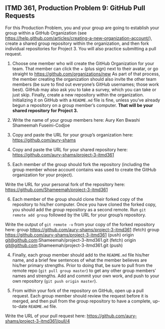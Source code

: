 ## ITMD 361, Production Problem 9: GitHub Pull Requests

For this Production Problem, you and your group are going to establish your group within a GitHub Organization (see https://help.github.com/articles/creating-a-new-organization-account/), create a shared group repository within the organization, and then fork individual repositories for Project 3. You will also practice submitting a pull request.

1. Choose one member who will create the GitHub Organization for your team. That member can click the + (plus sign) next to their avatar, or go straight to https://github.com/organizations/new As part of that process, the member creating the organization should also invite the other team members (be sure to find out everyone’s GitHub usernames; those work best). GitHub may also ask you to take a survey, which you can take or just skip. Finally, create a new repository within the organization. Initializing it on GitHub with a `README.md` file is fine, unless you’ve already begun a repository on a group member’s computer. **That will be your shared repository for Project 3.**

2. Write the name of your group members here:
  Aury Ken Bwashi
  Shameemah Fuseini-Codjoe

3. Copy and paste the URL for your group’s organization here:
  https://github.com/aury-shams

4. Copy and paste the URL for your shared repository here:
  https://github.com/aury-shams/project-3-itmd361

5. Each member of the group should fork the repository (including the group member whose account contains was used to create the GitHub organization for your project).

Write the URL for your personal fork of the repository here:
https://github.com/Shameemah/project-3-itmd361


6. Each member of the group should clone their forked copy of the repository to his/her computer. Once you have cloned the forked copy, you should add the *group* repository as a second remote. Run `git remote add group` followed by the URL for your group’s repository.

Write the output of `git remote -v` from your copy of the forked repository here:
group	https://github.com/aury-shams/project-3-itmd361 (fetch)
group	https://github.com/aury-shams/project-3-itmd361 (push)
origin	git@github.com:Shameemah/project-3-itmd361.git (fetch)
origin	git@github.com:Shameemah/project-3-itmd361.git (push)

4. Finally, each group member should add to the `README.md` file his/her name, and a brief few sentences of what the member believes are his/her primary strengths. Prior to doing that, be sure to pull from the remote repo (`git pull group master`) to get any other group members’ names and strengths. Add and commit your own work, and push to your own repository (`git push origin master`).

5. From within your fork of the repository on GitHub, open up a pull request. Each group member should review the request before it is merged, and then pull from the group repository to have a complete, up-to-date `README.md` file.

Write the URL of your pull request here:
https://github.com/aury-shams/project-3-itmd361/pull/4

